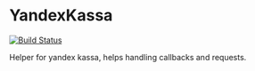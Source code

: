 # YandexKassa

[![Build Status](https://travis-ci.org/TiGR/YandexKassa.svg?branch=master)](https://travis-ci.org/TiGR/YandexKassa)

Helper for yandex kassa, helps handling callbacks and requests.
